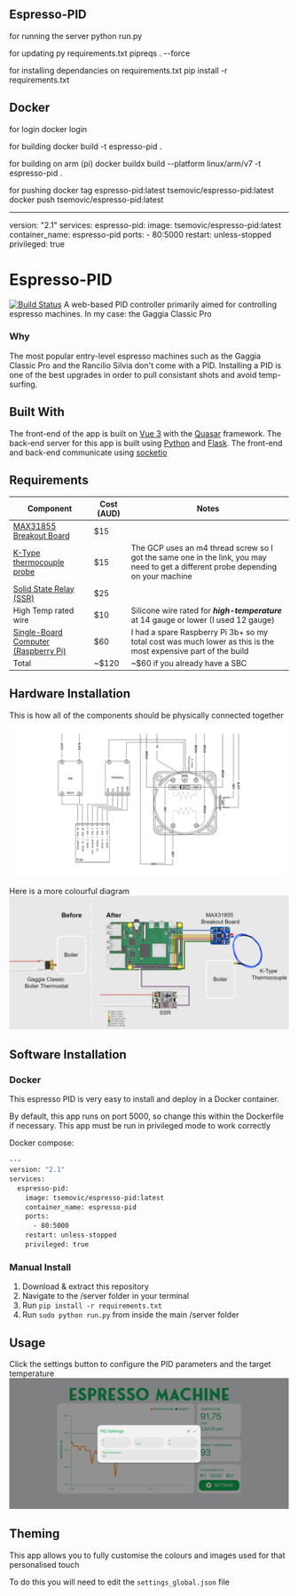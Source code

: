 Espresso-PID
--------------

for running the server
python run.py


for updating py requirements.txt
pipreqs . --force


for installing dependancies on requirements.txt
pip install -r requirements.txt


Docker
--------------

for login
docker login

for building
docker build -t espresso-pid .

for building on arm (pi)
docker buildx build --platform linux/arm/v7 -t espresso-pid .

for pushing
docker tag espresso-pid:latest tsemovic/espresso-pid:latest
docker push tsemovic/espresso-pid:latest


---
version: "2.1"
services:
  espresso-pid:
    image: tsemovic/espresso-pid:latest
    container_name: espresso-pid
    ports:
      - 80:5000
    restart: unless-stopped
    privileged: true

# Espresso-PID
[![Build Status](https://travis-ci.org/joemccann/dillinger.svg?branch=master)](https://travis-ci.org/joemccann/dillinger)
A web-based PID controller primarily aimed for controlling espresso machines. In my case: the Gaggia Classic Pro

### Why 
The most popular entry-level espresso machines such as the Gaggia Classic Pro and the Rancilio Silvia don't come with a PID. Installing a PID is one of the best upgrades in order to pull consistant shots and avoid temp-surfing. 

## Built With
The front-end of the app is built on [Vue 3](https://vuejs.org/guide/introduction.html) with the [Quasar](https://quasar.dev/) framework. The back-end server for this app is built using [Python](https://www.python.org/) and [Flask](https://flask.palletsprojects.com/en/2.1.x/). The front-end and back-end communicate using [socketio](https://socket.io/)



## Requirements



| Component | Cost (AUD) | Notes |
| ------ | ------ | ------ |
| [MAX31855 Breakout Board](https://www.amazon.com.au/JulyCrab-Thermocouple-Temperature-Controller-Interface/dp/B09VPP79QQ/ref=sr_1_14?crid=2XNNMTMY603P1&keywords=max31855&qid=1651638270&refresh=1&sprefix=max3185%2Caps%2C257&sr=8-14) | $15 |
| [K-Type thermocouple probe](https://www.amazon.com.au/uxcell%C2%AE-Thermocouple-Temperature-Sensor-Printer/dp/B07MGJX5N5/ref=sr_1_6?crid=2RKLQZEV7ZHWZ&keywords=k-type+thermocouple+m4&qid=1651638706&sprefix=k-type+thermocouple+m%2Caps%2C263&sr=8-6) | $15 | The GCP uses an m4 thread screw so I got the same one in the link, you may need to get a different probe  depending on your machine |
| [Solid State Relay (SSR)](https://www.amazon.com.au/SSR-100DD-Module-Control-Voltage-Industrial/dp/B08F54DX5V/ref=sr_1_1_sspa?crid=1HSW8FYWP52UM&keywords=SSR&qid=1651638725&sprefix=ssr%2Caps%2C266&sr=8-1-spons&psc=1&smid=AILSKCC2Q2KS0&spLa=ZW5jcnlwdGVkUXVhbGlmaWVyPUEzU09QWjJJVzNLWlBCJmVuY3J5cHRlZElkPUEwNDcyNDk3MzY1NE5HU1FPRTBaVyZlbmNyeXB0ZWRBZElkPUExVDhaV0FXTVpKREhRJndpZGdldE5hbWU9c3BfYXRmJmFjdGlvbj1jbGlja1JlZGlyZWN0JmRvTm90TG9nQ2xpY2s9dHJ1ZQ==) | $25 |
| High Temp rated wire | $10 | Silicone wire rated for ***high-temperature*** at 14 gauge or lower (I used 12 gauge) |
| [Single-Board Computer (Raspberry Pi)](https://core-electronics.com.au/raspberry-pi-3-model-b-plus.html) | $60 | I had a spare Raspberry Pi 3b+ so my total cost was much lower as this is the most expensive part of the build |
| Total | ~$120 | ~$60 if you already have a SBC


## Hardware Installation
This is how all of the components should be physically connected together
![Wiring Diagram](https://github.com/tsemovic/Espresso-PID/blob/main/images/wiringDiagramGCP.jpg?raw=true)

Here is a more colourful diagram
![Wiring Diagram](https://github.com/tsemovic/Espresso-PID/blob/main/images/System%20Diagram.jpg?raw=true)



## Software Installation
### Docker
This espresso PID is very easy to install and deploy in a Docker container.

By default, this app runs on port 5000, so change this within the
Dockerfile if necessary. This app must be run in privileged mode to work correctly

Docker compose:
```sh
---
version: "2.1"
services:
  espresso-pid:
    image: tsemovic/espresso-pid:latest
    container_name: espresso-pid
    ports:
      - 80:5000
    restart: unless-stopped
    privileged: true
```

### Manual Install
1. Download & extract this repository
2. Navigate to the /server folder in your terminal
2. Run ```pip install -r requirements.txt```
3. Run ```sudo python run.py``` from inside the main /server folder

## Usage 
Click the settings button to configure the PID parameters and the target temperature
![Wiring Diagram](https://github.com/tsemovic/Espresso-PID/blob/main/images/theme5_settings.jpg?raw=true)

## Theming
This app allows you to fully customise the colours and images used for that personalised touch

To do this you will need to edit the ```settings_global.json``` file

[//]: # (These are reference links used in the body of this note and get stripped out when the markdown processor does its job. There is no need to format nicely because it shouldn't be seen. Thanks SO - http://stackoverflow.com/questions/4823468/store-comments-in-markdown-syntax)

   [dill]: <https://github.com/joemccann/dillinger>
   [git-repo-url]: <https://github.com/joemccann/dillinger.git>
   [john gruber]: <http://daringfireball.net>
   [df1]: <http://daringfireball.net/projects/markdown/>
   [markdown-it]: <https://github.com/markdown-it/markdown-it>
   [Ace Editor]: <http://ace.ajax.org>
   [node.js]: <http://nodejs.org>
   [Twitter Bootstrap]: <http://twitter.github.com/bootstrap/>
   [jQuery]: <http://jquery.com>
   [@tjholowaychuk]: <http://twitter.com/tjholowaychuk>
   [express]: <http://expressjs.com>
   [AngularJS]: <http://angularjs.org>
   [Gulp]: <http://gulpjs.com>

   [PlDb]: <https://github.com/joemccann/dillinger/tree/master/plugins/dropbox/README.md>
   [PlGh]: <https://github.com/joemccann/dillinger/tree/master/plugins/github/README.md>
   [PlGd]: <https://github.com/joemccann/dillinger/tree/master/plugins/googledrive/README.md>
   [PlOd]: <https://github.com/joemccann/dillinger/tree/master/plugins/onedrive/README.md>
   [PlMe]: <https://github.com/joemccann/dillinger/tree/master/plugins/medium/README.md>
   [PlGa]: <https://github.com/RahulHP/dillinger/blob/master/plugins/googleanalytics/README.md>

